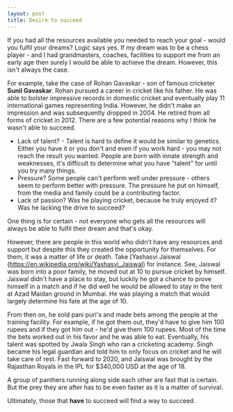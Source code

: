 ```yaml
---
layout: post
title: Desire to succeed
---
```

If you had all the resources available you needed to reach your goal - would you fulfil your dreams? Logic says yes. If my dream was to be a chess player - and I had grandmasters, coaches, facilities to support me from an early age then surely I would be able to achieve the dream. However, this isn't always the case. 

For example, take the case of Rohan Gavaskar - son of famous cricketer **Sunil Gavaskar**. Rohan pursued a career in cricket like his father. He was able to bolster impressive records in domestic cricket and eventually play 11 international games representing India. However, he didn't make an impression and was subsequently dropped in 2004. He retired from all forms of cricket in 2012. There are a few potential reasons why I think he wasn't able to succeed.

* Lack of talent? - Talent is hard to define it would be similar to genetics. Either you have it or you don't and even if you work hard - you may not reach the result you wanted. People are born with innate strength and weaknesses, it's difficult to determine what you have "talent" for until you try many things.
* Pressure? Some people can't perform well under pressure - others seem to perform better with pressure. The pressure he put on himself, from the media and family could be a contributing factor.
* Lack of passion? Was he playing cricket, because he truly enjoyed it? Was he lacking the drive to succeed?

One thing is for certain - not everyone who gets all the resources will always be able to fulfil their dream and that's okay.

However, there are people in this world who didn't have any resources and support but despite this they created the opportunity for themselves. For them, it was a matter of life or death. Take [Yashasvi Jaiswal (https://en.wikipedia.org/wiki/Yashasvi_Jaiswal) for instance.  See, Jaiswal was born into a poor family, he moved out at 10 to pursue cricket by himself. Jaiswal didn't have a place to stay, but luckily he got a chance to prove himself in a match and if he did well he would be allowed to stay in the tent at Azad Maidan ground in Mumbai. He was playing a match that would largely determine his fate at the age of 10. 

From then on, he sold pani puri's and made bets among the people at the training facility. For example, if he got them out, they'd have to give him 100 rupees and if they got him out - he'd give them 100 rupees.  Most of the time the bets worked out in his favor and he was able to eat. Eventually, his talent was spotted by Jwala Singh who ran a cricketing academy. Singh became his legal guardian and told him to only focus on cricket and he will take care of rest. Fast forward to 2020, and Jaiswal was brought by the Rajasthan Royals in the IPL for $340,000 USD at the age of 18.

A group of panthers running along side each other are fast that is certain. But the prey they are after has to be even faster as it is a matter of survival. 

Ultimately, those that **have** to succeed will find a way to succeed.
